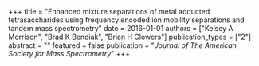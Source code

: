 +++
title = "Enhanced mixture separations of metal adducted tetrasaccharides using frequency encoded ion mobility separations and tandem mass spectrometry"
date = 2016-01-01
authors = ["Kelsey A Morrison", "Brad K Bendiak", "Brian H Clowers"]
publication_types = ["2"]
abstract = ""
featured = false
publication = "*Journal of The American Society for Mass Spectrometry*"
+++

